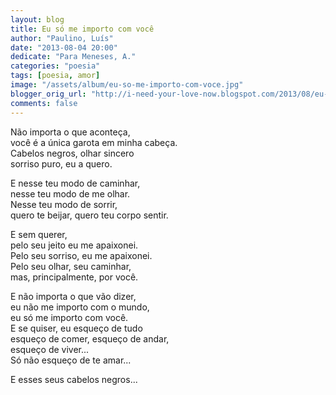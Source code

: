 ```yaml
---
layout: blog
title: Eu só me importo com você
author: "Paulino, Luís"
date: "2013-08-04 20:00"
dedicate: "Para Meneses, A."
categories: "poesia"
tags: [poesia, amor]
image: "/assets/album/eu-so-me-importo-com-voce.jpg"
blogger_orig_url: "http://i-need-your-love-now.blogspot.com/2013/08/eu-so-me-importo-com-voce.html"
comments: false
---
```

Não importa o que aconteça,\
você é a única garota em minha cabeça.\
Cabelos negros, olhar sincero\
sorriso puro, eu a quero.

E nesse teu modo de caminhar,\
nesse teu modo de me olhar.\
Nesse teu modo de sorrir,\
quero te beijar, quero teu corpo sentir.

E sem querer,\
pelo seu jeito eu me apaixonei.\
Pelo seu sorriso, eu me apaixonei.\
Pelo seu olhar, seu caminhar,\
mas, principalmente, por você.

E não importa o que vão dizer,\
eu não me importo com o mundo,\
eu só me importo com você.\
E se quiser, eu esqueço de tudo\
esqueço de comer, esqueço de andar,\
esqueço de viver...\
Só não esqueço de te amar...

E esses seus cabelos negros...
